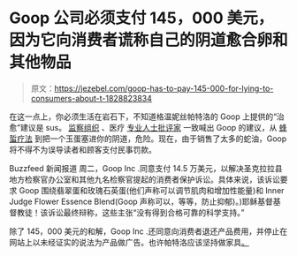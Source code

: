 # Goop 公司必须支付 145，000 美元，因为它向消费者谎称自己的阴道愈合卵和其他物品

> 原文：<https://jezebel.com/goop-has-to-pay-145-000-for-lying-to-consumers-about-t-1828823834>

在这一点上，你必须生活在岩石下，不知道格温妮丝帕特洛的 Goop 上提供的“治愈”建议是 sus。 [监察组织](https://jezebel.com/ad-industry-watchdog-group-calls-goops-health-claims-un-1798367177#_ga=2.103715203.2038398668.1536091939-30965780.1534283183) 、医疗 [专业人士](https://drjengunter.wordpress.com/2017/01/17/dear-gwyneth-paltrow-im-a-gyn-and-your-vaginal-jade-eggs-are-a-bad-idea/)[批评家](https://jezebel.com/wellness-womanhood-and-the-west-how-goop-profits-fro-1793674265#_ga=2.103715203.2038398668.1536091939-30965780.1534283183) 一致喊出 Goop 的建议，从 [蜂蜇疗法](https://jezebel.com/woman-dies-after-receiving-goop-endorsed-bee-sting-ther-1824016819) 到把一个玉蛋塞进你的阴道，危险。现在，由于销售了太多的蛇油，Goop 将不得不为误导读者和顾客支付民事罚款。



Buzzfeed 新闻报道 周二，Goop Inc .同意支付 14.5 万美元，以解决圣克拉拉县地方检察官办公室和其他九名检察官提起的消费者保护诉讼。具体来说，该诉讼要求 Goop 围绕翡翠蛋和玫瑰石英蛋(他们声称可以调节肌肉和增加性能量)和 Inner Judge Flower Essence Blend(Goop 声称可以，等等，防止抑郁)。)耶稣基督基督教徒！该诉讼最终辩称，这些主张“没有得到合格可靠的科学支持。”

除了 145，000 美元的和解，Goop Inc .还同意向消费者退还产品费用，并停止在网站上以未经证实的说法为产品做广告。也许帕特洛应该坚持做家具[。](https://jezebel.com/hey-some-of-these-goop-home-goods-are-actually-pretty-1828729168#_ga=2.246313351.2038398668.1536091939-30965780.1534283183)